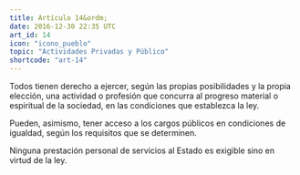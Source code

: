 ```yaml
---
title: Artículo 14&ordm;
date: 2016-12-30 22:35 UTC
art_id: 14
icon: "icono_pueblo"
topic: "Actividades Privadas y Público"
shortcode: "art-14"
---
```

Todos tienen derecho a ejercer, según las propias posibilidades y la propia elección, una actividad o profesión que concurra al progreso material o espiritual de la sociedad, en las condiciones que establezca la ley.

Pueden, asimismo, tener acceso a los cargos públicos en condiciones de igualdad, según los requisitos que se determinen.

Ninguna prestación personal de servicios al Estado es exigible sino en virtud de la ley.
